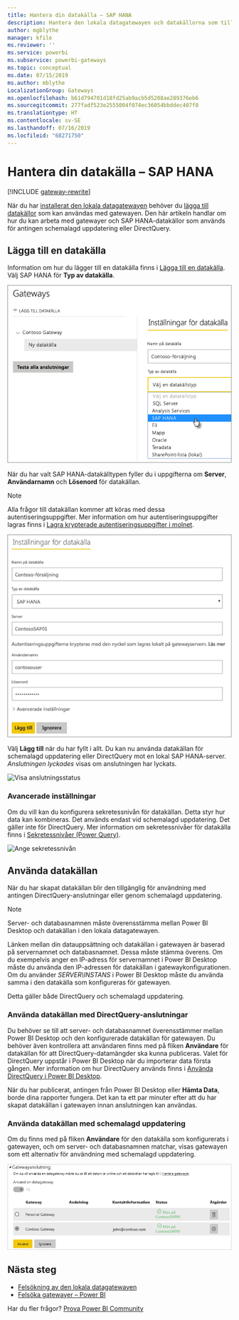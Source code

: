 ```yaml
---
title: Hantera din datakälla – SAP HANA
description: Hantera den lokala datagatewayen och datakällorna som tillhör denna gateway. Den här artikeln är specifik för SAP HANA.
author: mgblythe
manager: kfile
ms.reviewer: ''
ms.service: powerbi
ms.subservice: powerbi-gateways
ms.topic: conceptual
ms.date: 07/15/2019
ms.author: mblythe
LocalizationGroup: Gateways
ms.openlocfilehash: b61d794701d18fd25ab9acb5d5208ae289376eb6
ms.sourcegitcommit: 277fadf523e2555004f074ec36054bbddec407f8
ms.translationtype: HT
ms.contentlocale: sv-SE
ms.lasthandoff: 07/16/2019
ms.locfileid: "68271750"
---
```

# <a name="manage-your-data-source---sap-hana"></a>Hantera din datakälla – SAP HANA

[!INCLUDE [gateway-rewrite](includes/gateway-rewrite.md)]

När du har [installerat den lokala datagatewayen](/data-integration/gateway/service-gateway-install) behöver du [lägga till datakällor](service-gateway-data-sources.md#add-a-data-source) som kan användas med gatewayen. Den här artikeln handlar om hur du kan arbeta med gatewayer och SAP HANA-datakällor som används för antingen schemalagd uppdatering eller DirectQuery.

## <a name="add-a-data-source"></a>Lägga till en datakälla

Information om hur du lägger till en datakälla finns i [Lägga till en datakälla](service-gateway-data-sources.md#add-a-data-source). Välj SAP HANA för **Typ av datakälla**.

![Lägga till SAP HANA-datakällan](media/service-gateway-enterprise-manage-sap/datasourcesettings2-sap.png)

När du har valt SAP HANA-datakälltypen fyller du i uppgifterna om **Server**, **Användarnamn** och **Lösenord** för datakällan.

> [!NOTE]
> Alla frågor till datakällan kommer att köras med dessa autentiseringsuppgifter. Mer information om hur autentiseringsuppgifter lagras finns i [Lagra krypterade autentiseringsuppgifter i molnet](service-gateway-data-sources.md#storing-encrypted-credentials-in-the-cloud).

![Fylla i inställningarna för datakälla](media/service-gateway-enterprise-manage-sap/datasourcesettings3-sap.png)

Välj **Lägg till** när du har fyllt i allt. Du kan nu använda datakällan för schemalagd uppdatering eller DirectQuery mot en lokal SAP HANA-server. *Anslutningen lyckades* visas om anslutningen har lyckats.

![Visa anslutningsstatus](media/service-gateway-enterprise-manage-sap/datasourcesettings4.png)

### <a name="advanced-settings"></a>Avancerade inställningar

Om du vill kan du konfigurera sekretessnivån för datakällan. Detta styr hur data kan kombineras. Det används endast vid schemalagd uppdatering. Det gäller inte för DirectQuery. Mer information om sekretessnivåer för datakälla finns i [Sekretessnivåer (Power Query)](https://support.office.com/article/Privacy-levels-Power-Query-CC3EDE4D-359E-4B28-BC72-9BEE7900B540).

![Ange sekretessnivån](media/service-gateway-enterprise-manage-sap/datasourcesettings9.png)

## <a name="using-the-data-source"></a>Använda datakällan

När du har skapat datakällan blir den tillgänglig för användning med antingen DirectQuery-anslutningar eller genom schemalagd uppdatering.

> [!NOTE]
> Server- och databasnamnen måste överensstämma mellan Power BI Desktop och datakällan i den lokala datagatewayen.

Länken mellan din datauppsättning och datakällan i gatewayen är baserad på servernamnet och databasnamnet. Dessa måste stämma överens. Om du exempelvis anger en IP-adress för servernamnet i Power BI Desktop måste du använda den IP-adressen för datakällan i gatewaykonfigurationen. Om du använder *SERVER\INSTANS* i Power BI Desktop måste du använda samma i den datakälla som konfigureras för gatewayen.

Detta gäller både DirectQuery och schemalagd uppdatering.

### <a name="using-the-data-source-with-directquery-connections"></a>Använda datakällan med DirectQuery-anslutningar

Du behöver se till att server- och databasnamnet överensstämmer mellan Power BI Desktop och den konfigurerade datakällan för gatewayen. Du behöver även kontrollera att användaren finns med på fliken **Användare** för datakällan för att DirectQuery-datamängder ska kunna publiceras. Valet för DirectQuery uppstår i Power BI Desktop när du importerar data första gången. Mer information om hur DirectQuery används finns i [Använda DirectQuery i Power BI Desktop](desktop-use-directquery.md).

När du har publicerat, antingen från Power BI Desktop eller **Hämta Data**, borde dina rapporter fungera. Det kan ta ett par minuter efter att du har skapat datakällan i gatewayen innan anslutningen kan användas.

### <a name="using-the-data-source-with-scheduled-refresh"></a>Använda datakällan med schemalagd uppdatering

Om du finns med på fliken **Användare** för den datakälla som konfigurerats i gatewayen, och om server- och databasnamnen matchar, visas gatewayen som ett alternativ för användning med schemalagd uppdatering.

![Visa användarna](media/service-gateway-enterprise-manage-sap/powerbi-gateway-enterprise-schedule-refresh.png)

## <a name="next-steps"></a>Nästa steg

* [Felsökning av den lokala datagatewayen](/data-integration/gateway/service-gateway-tshoot)
* [Felsöka gatewayer – Power BI](service-gateway-onprem-tshoot.md)  

Har du fler frågor? [Prova Power BI Community](http://community.powerbi.com/)

